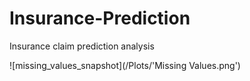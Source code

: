 # Insurance-Prediction
Insurance claim prediction analysis

![missing_values_snapshot](/Plots/'Missing Values.png')
